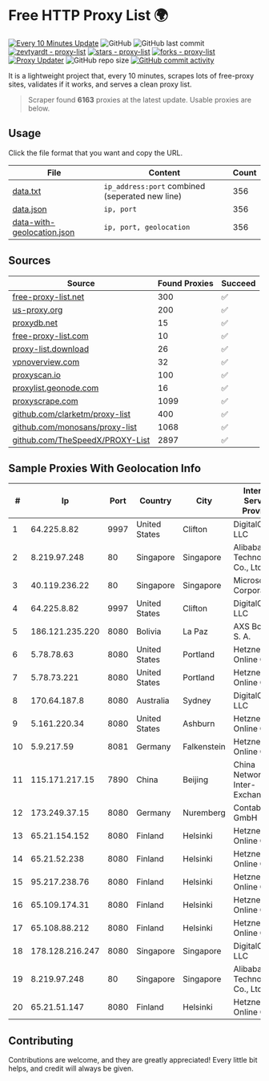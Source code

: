 
# Free HTTP Proxy List 🌍

[![Every 10 Minutes Update](https://github.com/mertguvencli/http-proxy-list/actions/workflows/main.yml/badge.svg?branch=main)](https://github.com/mertguvencli/http-proxy-list/actions/workflows/main.yml)
![GitHub](https://img.shields.io/github/license/mertguvencli/http-proxy-list)
![GitHub last commit](https://img.shields.io/github/last-commit/mertguvencli/http-proxy-list)
[![zevtyardt - proxy-list](https://img.shields.io/static/v1?label=zevtyardt&message=proxy-list&color=blue&logo=github)](https://github.com/zevtyardt/proxy-list "Go to GitHub repo")
[![stars - proxy-list](https://img.shields.io/github/stars/zevtyardt/proxy-list?style=social)](https://github.com/zevtyardt/proxy-list)
[![forks - proxy-list](https://img.shields.io/github/forks/zevtyardt/proxy-list?style=social)](https://github.com/zevtyardt/proxy-list)
[![Proxy Updater](https://github.com/zevtyardt/proxy-list/workflows/Proxy%20Updater/badge.svg)](https://github.com/zevtyardt/proxy-list/actions?query=workflow:"Proxy+Updater")
![GitHub repo size](https://img.shields.io/github/repo-size/zevtyardt/proxy-list)
[![GitHub commit activity](https://img.shields.io/github/commit-activity/m/zevtyardt/proxy-list?logo=commits)](https://github.com/zevtyardt/proxy-list/commits/main)

It is a lightweight project that, every 10 minutes, scrapes lots of free-proxy sites, validates if it works, and serves a clean proxy list.

> Scraper found **6163** proxies at the latest update. Usable proxies are below.

## Usage

Click the file format that you want and copy the URL.

|File|Content|Count|
|----|-------|-----|
|[data.txt](https://raw.githubusercontent.com/mertguvencli/http-proxy-list/main/proxy-list/data.txt)|`ip_address:port` combined (seperated new line)|356|
|[data.json](https://raw.githubusercontent.com/mertguvencli/http-proxy-list/main/proxy-list/data.json)|`ip, port`|356|
|[data-with-geolocation.json](https://raw.githubusercontent.com/mertguvencli/http-proxy-list/main/proxy-list/data-with-geolocation.json)|`ip, port, geolocation`|356|

## Sources

|Source|Found Proxies|Succeed|
|------|-------------|-------|
|[free-proxy-list.net](https://free-proxy-list.net)|300|✅|
|[us-proxy.org](https://www.us-proxy.org)|200|✅|
|[proxydb.net](http://proxydb.net)|15|✅|
|[free-proxy-list.com](https://free-proxy-list.com/?page=&port=&type%5B%5D=http&type%5B%5D=https&up_time=0&search=Search)|10|✅|
|[proxy-list.download](https://www.proxy-list.download/HTTP)|26|✅|
|[vpnoverview.com](https://vpnoverview.com/privacy/anonymous-browsing/free-proxy-servers)|32|✅|
|[proxyscan.io](https://www.proxyscan.io)|100|✅|
|[proxylist.geonode.com](https://proxylist.geonode.com/api/proxy-list?limit=300&page=1&sort_by=lastChecked&sort_type=desc&protocols=http,https)|16|✅|
|[proxyscrape.com](https://api.proxyscrape.com/v2/?request=displayproxies&protocol=http&timeout=10000&country=all&ssl=all&anonymity=all)|1099|✅|
|[github.com/clarketm/proxy-list](https://raw.githubusercontent.com/clarketm/proxy-list/master/proxy-list-raw.txt)|400|✅|
|[github.com/monosans/proxy-list](https://raw.githubusercontent.com/monosans/proxy-list/main/proxies/http.txt)|1068|✅|
|[github.com/TheSpeedX/PROXY-List](https://raw.githubusercontent.com/TheSpeedX/PROXY-List/master/http.txt)|2897|✅|


## Sample Proxies With Geolocation Info

|#|Ip|Port|Country|City|Internet Service Provider|
|-|--|----|-------|----|-------------------------|
|1|64.225.8.82|9997|United States|Clifton|DigitalOcean, LLC|
|2|8.219.97.248|80|Singapore|Singapore|Alibaba (US) Technology Co., Ltd.|
|3|40.119.236.22|80|Singapore|Singapore|Microsoft Corporation|
|4|64.225.8.82|9997|United States|Clifton|DigitalOcean, LLC|
|5|186.121.235.220|8080|Bolivia|La Paz|AXS Bolivia S. A.|
|6|5.78.78.63|8080|United States|Portland|Hetzner Online GmbH|
|7|5.78.73.221|8080|United States|Portland|Hetzner Online GmbH|
|8|170.64.187.8|8080|Australia|Sydney|DigitalOcean, LLC|
|9|5.161.220.34|8080|United States|Ashburn|Hetzner Online GmbH|
|10|5.9.217.59|8081|Germany|Falkenstein|Hetzner Online GmbH|
|11|115.171.217.15|7890|China|Beijing|China Networks Inter-Exchange|
|12|173.249.37.15|8080|Germany|Nuremberg|Contabo GmbH|
|13|65.21.154.152|8080|Finland|Helsinki|Hetzner Online GmbH|
|14|65.21.52.238|8080|Finland|Helsinki|Hetzner Online GmbH|
|15|95.217.238.76|8080|Finland|Helsinki|Hetzner Online GmbH|
|16|65.109.174.31|8080|Finland|Helsinki|Hetzner Online GmbH|
|17|65.108.88.212|8080|Finland|Helsinki|Hetzner Online GmbH|
|18|178.128.216.247|8080|Singapore|Singapore|DigitalOcean, LLC|
|19|8.219.97.248|80|Singapore|Singapore|Alibaba (US) Technology Co., Ltd.|
|20|65.21.51.147|8080|Finland|Helsinki|Hetzner Online GmbH|



## Contributing

Contributions are welcome, and they are greatly appreciated! Every
little bit helps, and credit will always be given.

